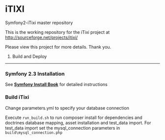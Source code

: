 iTIXI
=====

Symfony2-iTixi master repository

This is the working repository for the iTixi project at
    http://sourceforge.net/projects/itixi/

Please view this project for more details. Thank you.


1) Build and Deploy
--------------------

### Symfony 2.3 Installation
See [**Symfony Install Book**][1] for detailed instructions

### Build iTixi
Change parameters.yml to specify your database connection

Execute `run_build.sh` to run composer install for dependencies and
doctrines database mapping, asset installation and test_data import.
For test_data import set the mysql_connection parameters in `build\mysql_connection.php`


[1]:  http://symfony.com/doc/2.3/book/installation.html